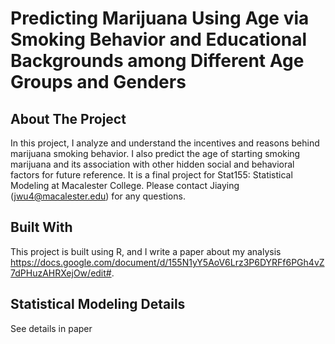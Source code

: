 # Predicting Marijuana Using Age via Smoking Behavior and Educational Backgrounds among Different Age Groups and Genders

## About The Project
In this project, I analyze and understand the incentives and reasons behind marijuana smoking behavior. I also predict the age of starting smoking marijuana and its association with other hidden social and behavioral factors for future reference. It is a final project for Stat155: Statistical Modeling at Macalester College. Please contact Jiaying (jwu4@macalester.edu) for any questions.

## Built With
This project is built using R, and I write a paper about my analysis https://docs.google.com/document/d/155N1yY5AoV6Lrz3P6DYRFf6PGh4vZ7dPHuzAHRXejOw/edit#.

## Statistical Modeling Details
See details in paper
